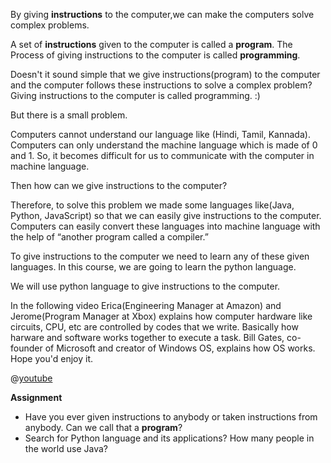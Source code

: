 By giving **instructions** to the computer,we can make the computers solve complex problems.

A set of **instructions** given to the computer is called a **program**.
The Process of giving instructions to the computer is called **programming**.

Doesn't it sound simple that we give instructions(program) to the computer and the computer follows these instructions to solve a complex problem? Giving instructions to the computer is called programming. :)

But there is a small problem.

Computers cannot understand our language like (Hindi, Tamil,  Kannada). Computers can only understand the machine language which is made of 0 and 1. So, it becomes difficult for us to communicate with the computer in machine language.

Then how can we give instructions to the computer?

Therefore, to solve this problem we made some languages like(Java, Python, JavaScript) so that we can easily give instructions to the computer. Computers can easily convert these languages into machine language with the help of “another program called a compiler.”

To give instructions to the computer we need to learn any of these given languages. In this course, we are going to learn the python language.

We will use python language to give instructions to the computer.

In the following video Erica(Engineering Manager at Amazon) and Jerome(Program Manager at Xbox) explains how computer hardware like circuits, CPU, etc are controlled by codes that we write. Basically how harware and software works together to execute a task. Bill Gates, co-founder of Microsoft and creator of Windows OS, explains how OS works. Hope you'd enjoy it.

@[youtube](xnyFYiK2rSY)

**Assignment**
- Have you ever given instructions to anybody or taken instructions from anybody. Can we call that a **program**?
-   Search for Python language and its applications? How many people in the world use Java?
